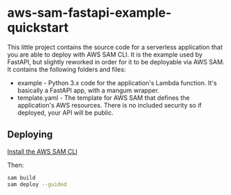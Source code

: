 # aws-sam-fastapi-example-quickstart

This little project contains the source code for a serverless application that you are able to deploy with AWS SAM CLI. It is the example used by FastAPI, but slightly reworked in order for it to be deployable via AWS SAM. It contains the following folders and files:

- example - Python 3.x code for the application's Lambda function. It's basically a FastAPI app, with a mangum wrapper.
- template.yaml - The template for AWS SAM that defines the application's AWS resources. There is no included security so if deployed, your API will be public.

## Deploying

[Install the AWS SAM CLI](https://docs.aws.amazon.com/serverless-application-model/latest/developerguide/serverless-sam-cli-install.html)

Then:

```bash
sam build
sam deploy --guided
```
